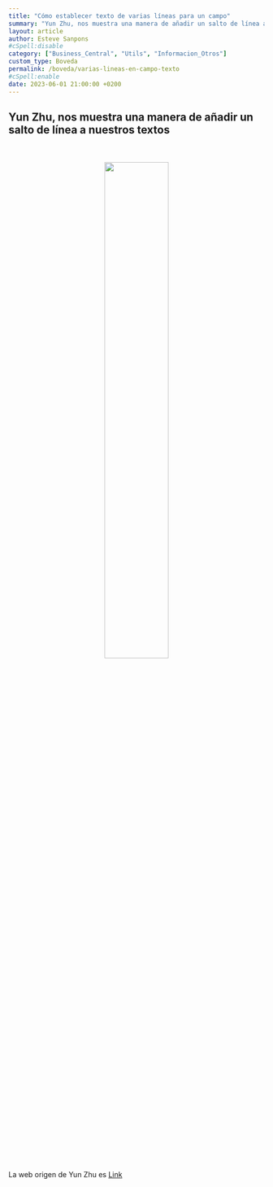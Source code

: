 ```yaml
---
title: "Cómo establecer texto de varias líneas para un campo"
summary: "Yun Zhu, nos muestra una manera de añadir un salto de línea a nuestros textos"
layout: article
author: Esteve Sanpons
#cSpell:disable
category: ["Business_Central", "Utils", "Informacion_Otros"]
custom_type: Boveda
permalink: /boveda/varias-lineas-en-campo-texto
#cSpell:enable
date: 2023-06-01 21:00:00 +0200
---
```


## Yun Zhu, nos muestra una manera de añadir un salto de línea a nuestros textos

<br>
<br>

<div align="center">
  <a href="https://yzhums.com/38800/">
    <img src="https://yzhums.com/wp-content/uploads/2023/06/Snipaste_2023-06-09_13-10-13.png" width="50%" height="50%">
  </a>
</div>

<br>

La web origen de Yun Zhu es [Link](https://yzhums.com/)
